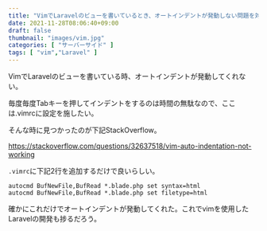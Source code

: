 ```yaml
---
title: "VimでLaravelのビューを書いているとき、オートインデントが発動しない問題を対処する【.vimrc】"
date: 2021-11-28T08:06:40+09:00
draft: false
thumbnail: "images/vim.jpg"
categories: [ "サーバーサイド" ]
tags: [ "vim","Laravel" ]
---
```


VimでLaravelのビューを書いている時、オートインデントが発動してくれない。

毎度毎度Tabキーを押してインデントをするのは時間の無駄なので、ここは.vimrcに設定を施したい。

そんな時に見つかったのが下記StackOverflow。

https://stackoverflow.com/questions/32637518/vim-auto-indentation-not-working

`.vimrc`に下記2行を追加するだけで良いらしい。

    autocmd BufNewFile,BufRead *.blade.php set syntax=html
    autocmd BufNewFile,BufRead *.blade.php set filetype=html

確かにこれだけでオートインデントが発動してくれた。これでvimを使用したLaravelの開発も捗るだろう。

